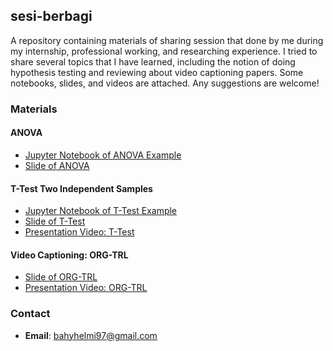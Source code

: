 ## sesi-berbagi
A repository containing materials of sharing session that done by me during my internship, professional working, and researching experience. I tried to share several topics that I have learned, including the notion of doing hypothesis testing and reviewing about video captioning papers. Some notebooks, slides, and videos are attached. Any suggestions are welcome!

### Materials
#### ANOVA
- [Jupyter Notebook of ANOVA Example](https://github.com/bahyhelmihp/sesi-berbagi/blob/master/ANOVA/ANOVA%20-%20Example.ipynb)
- [Slide of ANOVA](https://github.com/bahyhelmihp/sesi-berbagi/blob/master/ANOVA/Sharing%20Session%20-%20ANOVA.pdf)

#### T-Test Two Independent Samples
- [Jupyter Notebook of T-Test Example](https://github.com/bahyhelmihp/sesi-berbagi/blob/master/T-Test/T-Test%20Independent%20Sample%20-%20Example.ipynb)
- [Slide of T-Test](https://github.com/bahyhelmihp/sesi-berbagi/blob/master/T-Test/T-Test%20Sharing%20Session.pdf)
- [Presentation Video: T-Test](https://drive.google.com/file/d/1WG-xHHKa1EKAqQjO1tHGS3T9qEdIh1Uy/view?usp=share_link)

#### Video Captioning: ORG-TRL
- [Slide of ORG-TRL](https://github.com/bahyhelmihp/sesi-berbagi/blob/master/ORG-TRL/Paper%20Review%20-%20Object%20Relational%20Graph%20with%20Teacher-Recommended%20Learning%20for%20Video%20Captioning.pdf)
- [Presentation Video: ORG-TRL](https://drive.google.com/file/d/1LBe09VRYuCDCcepTz0r734o4z1tPIufj/view?usp=share_link) 

### Contact
- **Email**: bahyhelmi97@gmail.com
